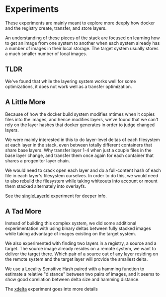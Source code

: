 # Experiments

These experiments are mainly meant to explore more deeply how docker and the registry create, transfer, and store layers.

An understanding of these pieces of the stack are focused on learning how to get an image from one system to another
when each system already has a number of images in their local storage. The target system usually stores a much smaller number
of local images.

## TLDR

We've found that while the layering system works well for some optimizations, it does not work well as a transfer optimization.

## A Little More

Because of how the docker build system modifies mtimes when it copies files into the images, and hence modifies layers,
we've found that we can't rely on the layer hashes that docker generates in order to judge changed layers.

We were mainly interested in this to do layer-level deltas of each filesystem at each layer in the stack, even between
totally different containers that share base layers. Why transfer layer 1-4 when just a couple files in the base layer
change, and transfer them once again for each container that shares a progenitor layer chain.

We would need to crack open each layer and do a full-content hash of each file in each layer's filesystem ourselves.
In order to do this, we would need to also rebuild the filesystem while taking whiteouts into account
or mount them stacked alternately into overlayfs.

See the [singleLayerId](https://github.com/prodatakey/panamax/tree/master/experiments/singleLayerId) experiment for deeper info.

## A Tad More

Instead of building this complex system, we did some additional experimentation with using binary deltas between fully stacked
images while taking advantage of images existing on the target system.

We also experimented with finding two layers in a registry, a source and a target. The source image already resides on a
remote system, we want to deliver the target there. Which pair of a source out of any layer residing on the remote system and the
target layer will provide the smallest delta.

We use a Locality Sensitive Hash paired with a hamming function to estimate a relative "distance" between two pairs of
images, and it seems to show good corellation between delta size and hamming distance.

The [xdelta](https://github.com/prodatakey/panamax/edit/master/experiments/xdelta) experiment goes into more details 
